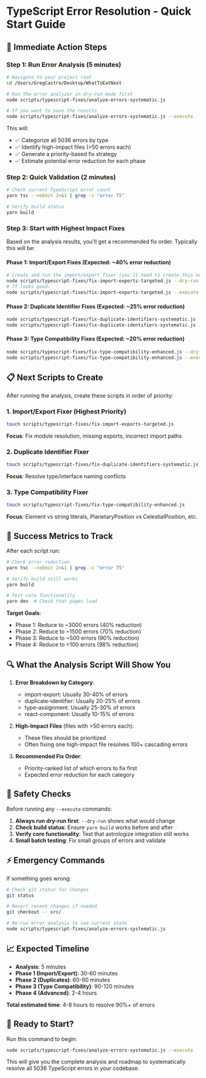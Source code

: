 # TypeScript Error Resolution - Quick Start Guide

## 🚀 Immediate Action Steps

### Step 1: Run Error Analysis (5 minutes)

```bash
# Navigate to your project root
cd /Users/GregCastro/Desktop/WhatToEatNext

# Run the error analyzer in dry-run mode first
node scripts/typescript-fixes/analyze-errors-systematic.js

# If you want to save the results
node scripts/typescript-fixes/analyze-errors-systematic.js --execute
```

This will:

- ✅ Categorize all 5036 errors by type
- ✅ Identify high-impact files (>50 errors each)
- ✅ Generate a priority-based fix strategy
- ✅ Estimate potential error reduction for each phase

### Step 2: Quick Validation (2 minutes)

```bash
# Check current TypeScript error count
yarn tsc --noEmit 2>&1 | grep -c "error TS"

# Verify build status
yarn build
```

### Step 3: Start with Highest Impact Fixes

Based on the analysis results, you'll get a recommended fix order. Typically
this will be:

#### Phase 1: Import/Export Fixes (Expected: ~40% error reduction)

```bash
# Create and run the import/export fixer (you'll need to create this next)
node scripts/typescript-fixes/fix-import-exports-targeted.js --dry-run
# If looks good:
node scripts/typescript-fixes/fix-import-exports-targeted.js --execute
```

#### Phase 2: Duplicate Identifier Fixes (Expected: ~25% error reduction)

```bash
node scripts/typescript-fixes/fix-duplicate-identifiers-systematic.js --dry-run
node scripts/typescript-fixes/fix-duplicate-identifiers-systematic.js --execute
```

#### Phase 3: Type Compatibility Fixes (Expected: ~20% error reduction)

```bash
node scripts/typescript-fixes/fix-type-compatibility-enhanced.js --dry-run
node scripts/typescript-fixes/fix-type-compatibility-enhanced.js --execute
```

## 📋 Next Scripts to Create

After running the analysis, create these scripts in order of priority:

### 1. Import/Export Fixer (Highest Priority)

```bash
touch scripts/typescript-fixes/fix-import-exports-targeted.js
```

**Focus**: Fix module resolution, missing exports, incorrect import paths

### 2. Duplicate Identifier Fixer

```bash
touch scripts/typescript-fixes/fix-duplicate-identifiers-systematic.js
```

**Focus**: Resolve type/interface naming conflicts

### 3. Type Compatibility Fixer

```bash
touch scripts/typescript-fixes/fix-type-compatibility-enhanced.js
```

**Focus**: Element vs string literals, PlanetaryPosition vs CelestialPosition,
etc.

## 🎯 Success Metrics to Track

After each script run:

```bash
# Check error reduction
yarn tsc --noEmit 2>&1 | grep -c "error TS"

# Verify build still works
yarn build

# Test core functionality
yarn dev  # Check that pages load
```

**Target Goals**:

- Phase 1: Reduce to ~3000 errors (40% reduction)
- Phase 2: Reduce to ~1500 errors (70% reduction)
- Phase 3: Reduce to ~500 errors (90% reduction)
- Phase 4: Reduce to <100 errors (98% reduction)

## 🔍 What the Analysis Script Will Show You

1. **Error Breakdown by Category**:
   - import-export: Usually 30-40% of errors
   - duplicate-identifier: Usually 20-25% of errors
   - type-assignment: Usually 25-30% of errors
   - react-component: Usually 10-15% of errors

2. **High-Impact Files** (files with >50 errors each):
   - These files should be prioritized
   - Often fixing one high-impact file resolves 100+ cascading errors

3. **Recommended Fix Order**:
   - Priority-ranked list of which errors to fix first
   - Expected error reduction for each category

## 🚨 Safety Checks

Before running any `--execute` commands:

1. **Always run dry-run first**: `--dry-run` shows what would change
2. **Check build status**: Ensure `yarn build` works before and after
3. **Verify core functionality**: Test that astrologize integration still works
4. **Small batch testing**: Fix small groups of errors and validate

## ⚡ Emergency Commands

If something goes wrong:

```bash
# Check git status for changes
git status

# Revert recent changes if needed
git checkout -- src/

# Re-run error analysis to see current state
node scripts/typescript-fixes/analyze-errors-systematic.js
```

## 📈 Expected Timeline

- **Analysis**: 5 minutes
- **Phase 1 (Import/Export)**: 30-60 minutes
- **Phase 2 (Duplicates)**: 60-90 minutes
- **Phase 3 (Type Compatibility)**: 90-120 minutes
- **Phase 4 (Advanced)**: 2-4 hours

**Total estimated time**: 4-8 hours to resolve 90%+ of errors

## 🎯 Ready to Start?

Run this command to begin:

```bash
node scripts/typescript-fixes/analyze-errors-systematic.js --execute
```

This will give you the complete analysis and roadmap to systematically resolve
all 5036 TypeScript errors in your codebase.
